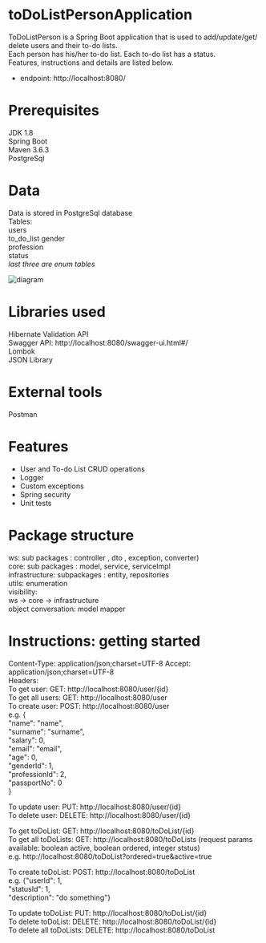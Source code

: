 # toDoListPersonApplication

ToDoListPerson is a Spring Boot application that is used to add/update/get/ delete users and their to-do lists.                     
Each person has his/her to-do list. Each to-do list has a status.                     
Features, instructions and details are listed below.                     

- endpoint: http://localhost:8080/

# Prerequisites
JDK 1.8                     
Spring Boot                     
Maven 3.6.3                     
PostgreSql                     

# Data
Data is stored in PostgreSql database                     
Tables:                     
    users                     
    to_do_list
    gender                     
    profession                     
    status                     
*last three are enum tables*                     

![diagram](https://user-images.githubusercontent.com/67556986/99569478-1d901500-29ea-11eb-98fc-cbc6adf0dff1.png)


# Libraries used
Hibernate Validation API                     
Swagger API: http://localhost:8080/swagger-ui.html#/                     
Lombok                     
JSON Library                     


# External tools
Postman                     

# Features
- User and To-do List CRUD operations
- Logger
- Custom exceptions
- Spring security
- Unit tests

# Package structure

ws: sub packages : controller , dto , exception, converter)                      
core: sub packages : model, service, serviceImpl                     
infrastructure: subpackages : entity, repositories                     
utils: enumeration                     
visibility:                     
ws -> core -> infrastructure                     
object  conversation: model mapper                     


# Instructions: getting started
Content-Type: application/json;charset=UTF-8 Accept: application/json;charset=UTF-8                     
Headers:                     
To get user: GET: http://localhost:8080/user/{id}                     
To get all users: GET: http://localhost:8080/user                     
To create user: POST: http://localhost:8080/user                     
e.g. {                     
         "name": "name",                     
         "surname": "surname",                     
         "salary": 0,                     
         "email": "email",                     
         "age": 0,                     
         "genderId": 1,                     
         "professionId": 2,                     
         "passportNo": 0                     
     }                     
     
To update user: PUT: http://localhost:8080/user/{id}                     
To delete user: DELETE: http://localhost:8080/user/{id}                     


To get toDoList: GET: http://localhost:8080/toDoList/{id}                     
To get all toDoLists: GET: http://localhost:8080/toDoLists (request params available: boolean active, boolean ordered, integer ststus)                     
e.g. http://localhost:8080/toDoList?ordered=true&active=true                     

To create toDoList: POST: http://localhost:8080/toDoList                     
e.g.  {"userId": 1,                     
         "statusId": 1,                     
         "description": "do something"}                     
         
To update toDoList: PUT: http://localhost:8080/toDoList/{id}                     
To delete toDoList: DELETE: http://localhost:8080/toDoList/{id}                     
To delete all toDoLists: DELETE: http://localhost:8080/toDoList                     
